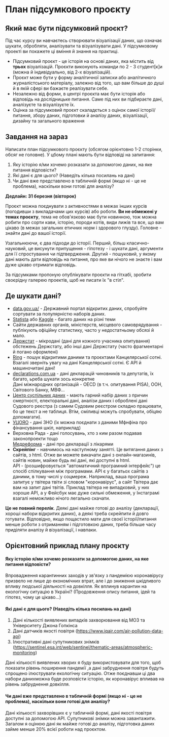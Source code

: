 # План підсумкового проєкту  

## Який має бути підсумковий проєкт?  
Під час курсу ви навчаєтесь створювати візуалізації даних, що означає шукати, обробляти, аналізувати та візуалізувати дані. У підсумковому проекті ви покажете ці вміння й знання на практиці.  
  
* Підсумковий проєкт - це історія на основі даних, яка містить від **трьох** візуалізацій. Проєкти виконують команди по 2 - 3 студент[к]и (можна й індивідуально, від 2-х візуалізацій).
* Проєкт може бути у форму аналітичної записки або аналітичного журналістського матеріалу, залежно від того, що вам більше до душі й в якій сфері ви бажаєте реалізувати себе.  
* Незалежно від форми, в центрі проєкта має бути історія або відповідь на дослідницьке питання. Саме під них ви підбираєте дані, аналізуєте та візуалізуєте їх.  
* Оцінка за підсумковий проєкт скаладється з оцінок самої історії/питання, збору даних, підготовки й аналізу даних, візуалізації, дизайну та загального враження

## Завдання на зараз
Написати план підсумкового проєкту (обсягом орієнтовно 1-2 сторінки, обсяг не головне). У цбому плані мають бути відповіді на запитання:  
1. Яку історію я/ми хочемо розказати за допомогою даних, на яке питання відповісти?
2. Які дані є для цього? (Наведіть кілька посилань на дані)
3. Чи дані вже представлено в табличній формі (якщо ні - це не проблема), наскільки вони готові для аналізу?  
  
**Дедлайн: 31 березня (вівторок)**  
  
Проєкт можна поєднувати з активностями в межах інших курсів (погодивши з викладачами цих курсів) або роботи. **Ви не обмежені у темах проєкту**, тема не обов'язково має бути новинною, тож можна робити про сорти кави, історію, породи котів, види лижів та все, що вам цікаво (в межах загальних етичних норм і здорового глузду). Головне - знайти дані до вашої історії.
  
Узагальнюючи, є два підходи до історії. Перший, більш класично-науковий, це висунути припущення - гіпотезу - і шукати дані, аргументи для її спростування чи підтвердження. Другий - пошуковий, у якому дані мають дати відповідь на питання, про яке ви нічого не знаєте і вам дуже цікаво отримати відповідь.  

За підсумками пропоную опублікувати проєкти на гітхабі, зробити своєрідну галерею проектів, щоб не писати їх "в стіл".  
  
## Де шукати дані?
- [data.gov.ua/](https://data.gov.ua/) - Державний портал відкритих даних, спробуйте сортувати за популярністю наборів даних.  
- [Statista](https://www.statista.com/) або [Kaggle](https://www.kaggle.com/datasets) - багато даних на різні теми  
- Сайти державних органів, міністерств, місцевого самоврядування - публікують офіційну статистику, часто у недостатньому обсязі й мало.  
- [Держстат](http://www.ukrstat.gov.ua/operativ/micro_dani/mic_poc_rob_syly_18.zip) - мікродані (дані для кожного учасника опитування) обстежень Держстату, або інші дані Держстату (часто фрагментарні й погано оформлені)  
- [Ring](https://ring.org.ua/) - пошук відкритими даними та проєктами Канцелярської сотні. Взагалі зверніть увагу на дані Канцелярської сотні. Є API й машиночитані дані!  
- [declarations.com.ua](https://declarations.com.ua/) - дані декларацій чиновників та депутатів, їх багато, ьреба шукати зось конкретне  
Дані міжнародних організацій - OECD (в т.ч. опитування PISA), ООН, Світового Банку, МВФ...  
- [Центр суспільних даних](https://socialdata.org.ua/category/temi/) - мають гарний набір даних з причин смертності, електоральні дані, аналізи даних і оброблені дані Судового реєстра (з самим Судовим реєстром складно працювати, бо це текст а не таблиця. Втім, сміливці можуть спробувати, обіцяю допомагати).  
- [УЦОЯО](http://testportal.gov.ua/zvity-dani/) - дані ЗНО (їх можна поєднати з даними Мфнфіна про фінансування шкіл, наприклад)  
- Верховна Рада - дані голосувань, хто з ким разом подавав законопроекти тощо  
[Медреформа](https://data.gov.ua/organization/natsionalna-sluzhba-zdorovia-ukrainy) - дані про декларації з лікарями  
- **Скрейпінг** - навчимось на наступному занятті. Це витягання даних з сайтів, з html. Отже ви можете викачати дані з онлайн-магазинів, сайтів новин, майже будь які дані, які доступні в html.  
API - (розшифровується "автоматичний програмний інтерфейс") це спосіб спілкування між програмами. АРІ є у багатьох сайтів з даними, в тому числі у соцмереж. Наприклад, ваша програма запитує у твітера твіти зі словом "коронавірус", а сайт Твітера дає вам на запит дані твітів. Приклад твітера не випадковий, у них хороше АРІ, а у Фейсбук має дуже сильні обмеження, у Інстаграмі взагалі неможливо нічого легально скачати. 

**Це не повний перелік**. Деякі дані майже готові до аналізу (декларації, хороші набори відкритих даних), а деякі треба скрейпити й довго готувати. Відповідно, якщо пощастило мати для своєї історії/питання менше роботи з отриманням і підготовкою даних, треба більше часу приділяти аналізу й візуалізації, і навпаки.  
  
## Орієнтовний приклад плану проєкту 
 
#### Яку історію я/ми хочемо розказати за допомогою даних, на яке питання відповісти?
Впровадження карантинних заходів у зв'язку з пандемією коронавірусу призвело не лише до економічних втрат, але і до зниження шкідливого впливу людської діяльності на довкілля. Як вплинув карантин на екологічну ситуацію в Україні? (Продовження опису питання, ідей та гіпотез, чому це цікаво...)   
  
#### Які дані є для цього? (Наведіть кілька посилань на дані)
1) Дані кількості виявлених випадків захворювання від МОЗ та Університету Джона Гопкінса  
2) Дані датчиків якості повітря (https://www.iqair.com/air-pollution-data-api)
3) Ілюстративні дані супутникових знімків (https://sentinel.esa.int/web/sentinel/thematic-areas/atmospheric-monitoring)  

Дані кількості виявлених хворих я буду використовувати для того, щоб показати рівень поширення пандемії ,а дані забруднення повітря будуть спрощено ілюструвати екологічну ситуацію. Отже поєднавши ці два набори данихможна буде розповісти історію, як коронавірус впливав на рівень забруднення довкілля.  
  
#### Чи дані вже представлено в табличній формі (якщо ні - це не проблема), наскільки вони готові для аналізу?  
Дані кількості захворівших є у табличній формі, дані якості повітря доступні за допомогою АРІ. Супутникові знімки можна завантажити. Загалом я оцінюю дані як майже готові до аналізу, підготовка даних займе менше 20% всієї роботи над проєктом.  




